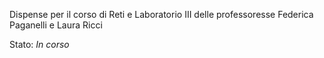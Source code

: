 Dispense per il corso di Reti e Laboratorio III delle professoresse Federica Paganelli e Laura Ricci

Stato: *In corso*
